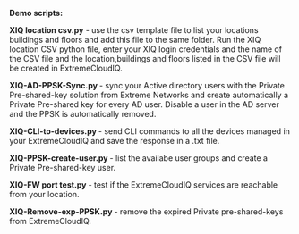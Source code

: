 <b>Demo scripts:</b>

<b>XIQ location csv.py</b>  - use the csv template file to list your locations buildings and floors and add this file to the same folder. Run the XIQ location CSV python file, enter your XIQ login credentials and the name of the CSV file and the location,buildings and floors listed in the CSV file will be created in ExtremeCloudIQ.

<b>XIQ-AD-PPSK-Sync.py </b>- sync your Active directory users with the Private Pre-shared-key solution from Extreme Networks and create automatically a Private Pre-shared key for every AD user. Disable a user in the AD server and the PPSK is automatically removed.

<b>XIQ-CLI-to-devices.py </b> - send CLI commands to all the devices managed in your ExtremeCloudIQ and save the response in a .txt file.

<b>XIQ-PPSK-create-user.py </b> - list the availabe user groups and create a Private Pre-shared-key user.

<b>XIQ-FW port test.py </b>- test if the ExtremeCloudIQ services are reachable from your location.

<b>XIQ-Remove-exp-PPSK.py </b> -  remove the expired Private pre-shared-keys from ExtremeCloudIQ.
